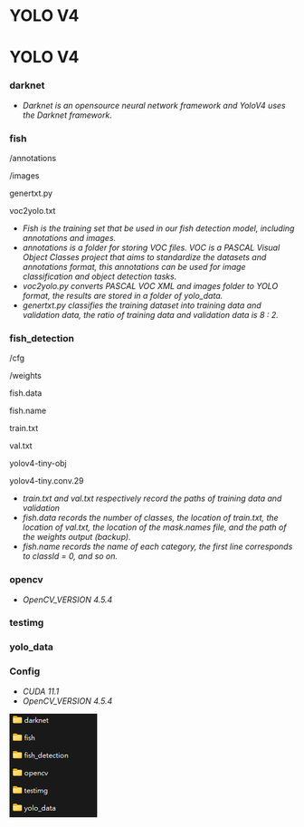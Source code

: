 # YOLO V4

# YOLO V4

### darknet

- *Darknet is an opensource neural network framework and YoloV4 uses the Darknet framework.*

### fish

/annotations

/images

genertxt.py

voc2yolo.txt

- *Fish is the training set that be used in our fish detection model, including annotations and images.*
- *annotations is a folder for storing VOC files. VOC is a PASCAL Visual Object Classes project that aims to standardize the datasets and annotations format, this annotations can be used for image classification and object detection tasks.*
- *voc2yolo.py converts PASCAL VOC XML and images folder to YOLO format, the results are stored in a folder of yolo_data.*
- *genertxt.py classifies the training dataset into training data and validation data, the ratio of training data and validation data is 8 : 2.*

### fish_detection

/cfg

/weights

fish.data

fish.name

train.txt

val.txt

yolov4-tiny-obj

yolov4-tiny.conv.29

- *train.txt and val.txt respectively record the paths of training data and validation*
- *fish.data records the number of classes, the location of train.txt, the location of val.txt, the location of the mask.names file, and the path of the weights output (backup).*
- *fish.name records the name of each category, the first line corresponds to classId = 0, and so on.*

### opencv

- *OpenCV_VERSION 4.5.4*

### testimg

### yolo_data

### Config

- *CUDA 11.1*
- *OpenCV_VERSION 4.5.4*

![螢幕擷取畫面 2022-08-13 001431.png](YOLO%20V4%203e5d2f40831d41f79e1a158670b32a82/%25E8%259E%25A2%25E5%25B9%2595%25E6%2593%25B7%25E5%258F%2596%25E7%2595%25AB%25E9%259D%25A2_2022-08-13_001431.png)